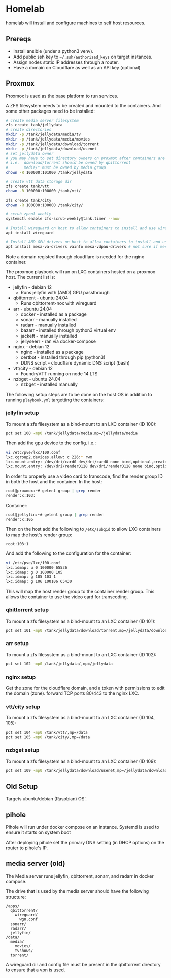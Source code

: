 # Homelab

homelab will install and configure machines to self host resources.

## Prereqs

- Install ansible (under a python3 venv).
- Add public ssh key to `~/.ssh/authorized_keys` on target instances.
- Assign nodes static IP addresses through a router.
- Have a domain on Cloudflare as well as an API key (optional)

## Proxmox

Proxmox is used as the base platform to run services.

A ZFS filesystem needs to be created and mounted to the containers. And some other packages need to be installed:

```sh
# create media server filesystem
zfs create tank/jellydata
# create directories
mkdir -p /tank/jellydata/media/tv
mkdir -p /tank/jellydata/media/movies
mkdir -p /tank/jellydata/download/torrent
mkdir -p /tank/jellydata/download/usenet
# set jellydata owner
# you may have to set directory owners on proxmox after containers are running to get everything working as expected
# i.e.  download/torrent should be owned by qbittorrent
#       media/* must be owned by media group
chown -R 100000:101000 /tank/jellydata

# create vtt data storage dir
zfs create tank/vtt
chown -R 100000:100000 /tank/vtt/

zfs create tank/city
chown -R 100000:100000 /tank/city/

# scrub zpool weekly
systemctl enable zfs-scrub-weekly@tank.timer --now

# Install wireguard on host to allow containers to install and use wireguard
apt install wireguard

# Install AMD GPU drivers on host to allow containers to install and use
apt install mesa-va-drivers vainfo mesa-vdpau-drivers # not sure if mesa-vdpau-drivers is needed
```

Note a domain registed through cloudflare is needed for the nginx container.

The proxmox playbook will run on LXC containers hosted on a proxmox host. The current list is:

- jellyfin - debian 12
  - Runs jellyfin with (AMD) GPU passthrough
- qbittorrent - ubuntu 24.04
  - Runs qbittorrent-nox with wireguard
- arr - ubuntu 24.04
  - docker - installed as a package
  - sonarr - manually installed
  - radarr - manually installed
  - bazarr - installed through python3 virtual env
  - jackett - manually installed
  - jellyseerr - ran via docker-compose
- nginx - debian 12
  - nginx - installed as a package
  - certbot - installed through pip (python3)
  - DDNS script - cloudflare dynamic DNS script (bash)
- vtt/city - debian 12
  - FoundryVTT running on node 14 LTS
- nzbget - ubuntu 24.04
  - nzbget - installed manually

The following setup steps are to be done on the host OS in addition to running `playbook.yml` targetting the containers:

### jellyfin setup

To mount a zfs filesystem as a bind-mount to an LXC container (ID 100):

```sh
pct set 100 -mp0 /tank/jellydata/media,mp=/jellydata/media
```

Then add the gpu device to the config. i.e.:
```sh
vi /etc/pve/lxc/100.conf
lxc.cgroup2.devices.allow: c 226:* rwm
lxc.mount.entry: /dev/dri/card0 dev/dri/card0 none bind,optional,create=file
lxc.mount.entry: /dev/dri/renderD128 dev/dri/renderD128 none bind,optional,create=file
```

In order to properly use a video card to transcode, find the render group ID in both the host and the container.
In the host:
```sh
root@proxmox:~# getent group | grep render
render:x:103:
```

Container:
```sh
root@jellyfin:~# getent group | grep render
render:x:105
```

Then on the host add the following to `/etc/subgid` to allow LXC containers to map the host's render group:
```
root:103:1
```

And add the following to the configuration for the container:
```sh
vi /etc/pve/lxc/100.conf
lxc.idmap: u 0 100000 65536
lxc.idmap: g 0 100000 105
lxc.idmap: g 105 103 1
lxc.idmap: g 106 100106 65430
```

This will map the host render group to the container render group.
This allows the container to use the video card for transcoding.

### qbittorrent setup

To mount a zfs filesystem as a bind-mount to an LXC container (ID 101):

```sh
pct set 101 -mp0 /tank/jellydata/download/torrent,mp=/jellydata/download/torrent
```

### arr setup

To mount a zfs filesystem as a bind-mount to an LXC container (ID 102):

```sh
pct set 102 -mp0 /tank/jellydata/,mp=/jellydata
```

### nginx setup

Get the zone for the cloudflare domain, and a token with permissions to edit the domain (zone).
forward TCP ports 80/443 to the nginx LXC.

### vtt/city setup

To mount a zfs filesystem as a bind-mount to an LXC container (ID 104, 105):

```sh
pct set 104 -mp0 /tank/vtt/,mp=/data
pct set 105 -mp0 /tank/city/,mp=/data
```

### nzbget setup

To mount a zfs filesystem as a bind-mount to an LXC container (ID 109):

```sh
pct set 109 -mp0 /tank/jellydata/download/usenet,mp=/jellydata/download/usenet
```

## Old Setup

Targets ubuntu/debian (Raspbian) OS'.

## pihole

Pihole will run under docker compose on an instance.
Systemd is used to ensure it starts on system boot

After deploying pihole set the primary DNS setting (in DHCP options) on the router to pihole's IP.

## media server (old)

The Media server runs jellyfin, qbittorrent, sonarr, and radarr in docker compose.

The drive that is used by the media server should have the following structure:
```
/apps/
  qbittorrent/
    wireguard/
      wg0.conf
  sonarr/
  radarr/
  jellyfin/
/data/
  media/
    movies/
    tvshows/
  torrent/
```

A wireguard dir and config file must be present in the qbittorrent directory to ensure that a vpn is used.
